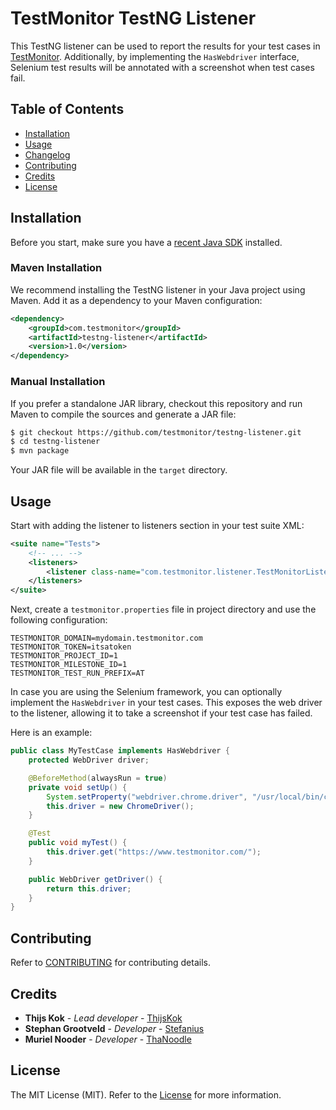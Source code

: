 # TestMonitor TestNG Listener

This TestNG listener can be used to report the results for your test cases in [TestMonitor](https://www.testmonitor.com). Additionally, 
by implementing the `HasWebdriver` interface, Selenium test results will be annotated with a screenshot when test cases fail.

## Table of Contents

- [Installation](#installation)
- [Usage](#usage)
- [Changelog](#changelog)
- [Contributing](#contributing)
- [Credits](#credits)
- [License](#license)

## Installation

Before you start, make sure you have a [recent Java SDK](https://www.oracle.com/java/technologies/downloads/) installed.

### Maven Installation

We recommend installing the TestNG listener in your Java project using Maven. Add it as a dependency to your Maven configuration:

```xml
<dependency>
    <groupId>com.testmonitor</groupId>
    <artifactId>testng-listener</artifactId>
    <version>1.0</version>
</dependency>
```

### Manual Installation

If you prefer a standalone JAR library, checkout this repository and run Maven to compile the sources and generate a JAR file:

```sh
$ git checkout https://github.com/testmonitor/testng-listener.git
$ cd testng-listener
$ mvn package
```

Your JAR file will be available in the `target` directory.

## Usage

Start with adding the listener to listeners section in your test suite XML:

```xml
<suite name="Tests">
    <!-- ... -->
    <listeners>
        <listener class-name="com.testmonitor.listener.TestMonitorListener" />
    </listeners>
</suite>
```

Next, create a `testmonitor.properties` file in project directory and use the following configuration:

```properties
TESTMONITOR_DOMAIN=mydomain.testmonitor.com
TESTMONITOR_TOKEN=itsatoken
TESTMONITOR_PROJECT_ID=1
TESTMONITOR_MILESTONE_ID=1
TESTMONITOR_TEST_RUN_PREFIX=AT 
```

In case you are using the Selenium framework, you can optionally implement the `HasWebdriver` in your test cases. This exposes the web driver to the listener, allowing it to take a screenshot if your test case has failed. 

Here is an example:

```java
public class MyTestCase implements HasWebdriver {
    protected WebDriver driver;

    @BeforeMethod(alwaysRun = true)
    private void setUp() {
        System.setProperty("webdriver.chrome.driver", "/usr/local/bin/chromedriver");
        this.driver = new ChromeDriver();
    }

    @Test
    public void myTest() {
        this.driver.get("https://www.testmonitor.com/");
    }

    public WebDriver getDriver() {
        return this.driver;
    }
}
```

## Contributing

Refer to [CONTRIBUTING](CONTRIBUTING.md) for contributing details.

## Credits

* **Thijs Kok** - *Lead developer* - [ThijsKok](https://github.com/thijskok)
* **Stephan Grootveld** - *Developer* - [Stefanius](https://github.com/stefanius)
* **Muriel Nooder** - *Developer* - [ThaNoodle](https://github.com/thanoodle)

## License

The MIT License (MIT). Refer to the [License](LICENSE.md) for more information.
